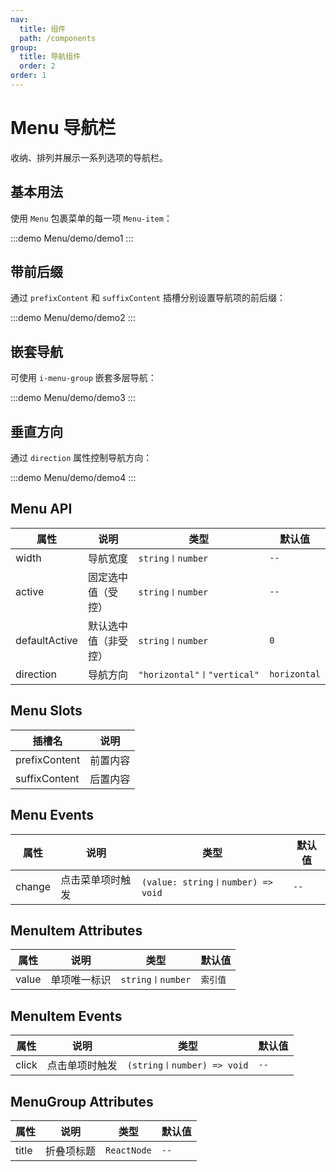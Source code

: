```yaml
---
nav:
  title: 组件
  path: /components
group:
  title: 导航组件
  order: 2
order: 1
---
```


# Menu 导航栏

收纳、排列并展示一系列选项的导航栏。

## 基本用法

使用 `Menu` 包裹菜单的每一项 `Menu-item`：

:::demo
Menu/demo/demo1
:::

## 带前后缀

通过 `prefixContent` 和 `suffixContent` 插槽分别设置导航项的前后缀：

:::demo
Menu/demo/demo2
:::

## 嵌套导航

可使用 `i-menu-group` 嵌套多层导航：

:::demo
Menu/demo/demo3
:::

## 垂直方向

通过 `direction` 属性控制导航方向：

:::demo
Menu/demo/demo4
:::

## Menu API

| 属性          | 说明                 | 类型                       | 默认值       |
| ------------- | -------------------- | -------------------------- | ------------ |
| width         | 导航宽度             | `string〡number`           | `--`         |
| active        | 固定选中值（受控）   | `string〡number`           | `--`         |
| defaultActive | 默认选中值（非受控） | `string〡number`           | `0`          |
| direction     | 导航方向             | `"horizontal"〡"vertical"` | `horizontal` |

## Menu Slots

| 插槽名        | 说明     |
| ------------- | -------- |
| prefixContent | 前置内容 |
| suffixContent | 后置内容 |

## Menu Events

| 属性      | 说明       | 类型            | 默认值 |
| --------- | ---------- | --------------- | ------ |
|change|点击菜单项时触发|`(value: string〡number) => void`|`--`|

## MenuItem Attributes

| 属性      | 说明           | 类型                       | 默认值   |
| --------- | -------------- | -------------------------- | -------- |
| value     | 单项唯一标识   | `string〡number`           | `索引值` |

## MenuItem Events

| 属性      | 说明           | 类型                       | 默认值   |
| --------- | -------------- | -------------------------- | -------- |
| click   | 点击单项时触发 | `(string〡number) => void` | `--`     |

## MenuGroup Attributes

| 属性      | 说明       | 类型            | 默认值 |
| --------- | ---------- | --------------- | ------ |
| title     | 折叠项标题 | `ReactNode`     | `--`   |
